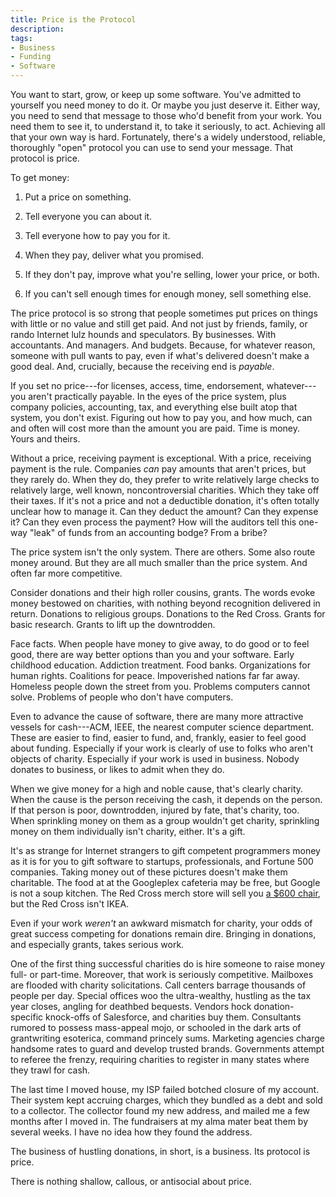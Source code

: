 ```yaml
---
title: Price is the Protocol
description:
tags:
- Business
- Funding
- Software
---
```


You want to start, grow, or keep up some software.  You've admitted to yourself you need money to do it.  Or maybe you just deserve it.  Either way, you need to send that message to those who'd benefit from your work.  You need them to see it, to understand it, to take it seriously, to act.  Achieving all that your own way is hard.  Fortunately, there's a widely understood, reliable, thoroughly "open" protocol you can use to send your message.  That protocol is price.

To get money:

1.  Put a price on something.

2.  Tell everyone you can about it.

3.  Tell everyone how to pay you for it.

4.  When they pay, deliver what you promised.

5.  If they don't pay, improve what you're selling, lower your price, or both.

6.  If you can't sell enough times for enough money, sell something else.

The price protocol is so strong that people sometimes put prices on things with little or no value and still get paid.  And not just by friends, family, or rando Internet lulz hounds and speculators.  By businesses.  With accountants.  And managers.  And budgets.  Because, for whatever reason, someone with pull wants to pay, even if what's delivered doesn't make a good deal.  And, crucially, because the receiving end is _payable_.

If you set no price---for licenses, access, time, endorsement, whatever---you aren't practically payable.  In the eyes of the price system, plus company policies, accounting, tax, and everything else built atop that system, you don't exist.  Figuring out how to pay you, and how much, can and often will cost more than the amount you are paid.  Time is money.  Yours and theirs.

Without a price, receiving payment is exceptional.  With a price, receiving payment is the rule.  Companies _can_ pay amounts that aren't prices, but they rarely do.  When they do, they prefer to write relatively large checks to relatively large, well known, noncontroversial charities.  Which they take off their taxes.  If it's not a price and not a deductible donation, it's often totally unclear how to manage it.  Can they deduct the amount?  Can they expense it?  Can they even process the payment?  How will the auditors tell this one-way "leak" of funds from an accounting bodge?  From a bribe?

The price system isn't the only system.  There are others.  Some also route money around.  But they are all much smaller than the price system.  And often far more competitive.

Consider donations and their high roller cousins, grants.  The words evoke money bestowed on charities, with nothing beyond recognition delivered in return.  Donations to religious groups.  Donations to the Red Cross.  Grants for basic research.  Grants to lift up the downtrodden.

Face facts.  When people have money to give away, to do good or to feel good, there are way better options than you and your software.  Early childhood education.  Addiction treatment.  Food banks.  Organizations for human rights.  Coalitions for peace.  Impoverished nations far far away.  Homeless people down the street from you.  Problems computers cannot solve.  Problems of people who don't have computers.

Even to advance the cause of software, there are many more attractive vessels for cash---ACM, IEEE, the nearest computer science department.  These are easier to find, easier to fund, and, frankly, easier to feel good about funding.  Especially if your work is clearly of use to folks who aren't objects of charity.  Especially if your work is used in business.  Nobody donates to business, or likes to admit when they do.

When we give money for a high and noble cause, that's clearly charity.  When the cause is the person receiving the cash, it depends on the person.  If that person is poor, downtrodden, injured by fate, that's charity, too.  When sprinkling money on them as a group wouldn't get charity, sprinkling money on them individually isn't charity, either.  It's a gift.

It's as strange for Internet strangers to gift competent programmers money as it is for you to gift software to startups, professionals, and Fortune 500 companies.  Taking money out of these pictures doesn't make them charitable.  The food at at the Googleplex cafeteria may be free, but Google is not a soup kitchen.  The Red Cross merch store will sell you [a $600 chair](https://www.redcross.org/store/lg-500-plastic-lifeguard-chair/760046.html), but the Red Cross isn't IKEA.

Even if your work _weren't_ an awkward mismatch for charity, your odds of great success competing for donations remain dire.  Bringing in donations, and especially grants, takes serious work.

One of the first thing successful charities do is hire someone to raise money full- or part-time.  Moreover, that work is seriously competitive.  Mailboxes are flooded with charity solicitations.  Call centers barrage thousands of people per day.  Special offices woo the ultra-wealthy, hustling as the tax year closes, angling for deathbed bequests.  Vendors hock donation-specific knock-offs of Salesforce, and charities buy them.  Consultants rumored to possess mass-appeal mojo, or schooled in the dark arts of grantwriting esoterica, command princely sums.  Marketing agencies charge handsome rates to guard and develop trusted brands.  Governments attempt to referee the frenzy, requiring charities to register in many states where they trawl for cash.

The last time I moved house, my ISP failed botched closure of my account.  Their system kept accruing charges, which they bundled as a debt and sold to a collector.  The collector found my new address, and mailed me a few months after I moved in.  The fundraisers at my alma mater beat them by several weeks.  I have no idea how they found the address.

The business of hustling donations, in short, is a business.  Its protocol is price.

There is nothing shallow, callous, or antisocial about price.
